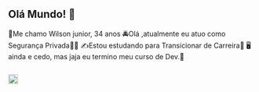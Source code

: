 ## Olá Mundo! 👋

👨Me chamo Wilson junior, 34 anos
🚔Olá ,atualmente eu atuo como Segurança Privada👮‍♂️
✍Estou estudando para Transicionar de Carreira🤏
🖥ainda e cedo, mas jaja eu termino meu curso de Dev.📱


<code>
<img height= "20"src= "[https://img.shields.io/badge/Java-ED8B00?style=for-the-badge&logo=java&logoColor=white](https://encrypted-tbn0.gstatic.com/images?q=tbn:ANd9GcRFLg0dqEZcVK9nDOIiHlCCEpILVzmAUQHLHg&s)">
</code>
